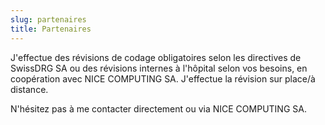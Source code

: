 ```yaml
---
slug: partenaires
title: Partenaires
---
```


J'effectue des révisions de codage obligatoires selon les directives de SwissDRG SA ou des révisions internes à l'hôpital selon vos besoins, en coopération avec NICE COMPUTING SA. J'effectue la révision sur place/à distance.

N'hésitez pas à me contacter directement ou via NICE COMPUTING SA.
